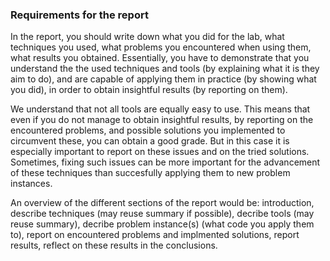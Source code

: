 ### Requirements for the report

In the report, you should write down what you did for the lab, what techniques you used, what problems you encountered when using them, what results you obtained. Essentially, you have to demonstrate that you understand the the used techniques and tools (by explaining what it is they aim to do), and are capable of applying them in practice (by showing what you did), in order to obtain insightful results (by reporting on them).

We understand that not all tools are equally easy to use. This means that even if you do not manage to obtain insightful results, by reporting on the encountered problems, and possible solutions you implemented to circumvent these, you can obtain a good grade. But in this case it is especially important to report on these issues and on the tried solutions. Sometimes, fixing such issues can be more important for the advancement of these techniques than succesfully applying them to new problem instances.

An overview of the different sections of the report would be: introduction, describe techniques (may reuse summary if possible), decribe tools (may reuse summary), decribe problem instance(s) (what code you apply them to), report on encountered problems and implmented solutions, report results, reflect on these results in the conclusions.

